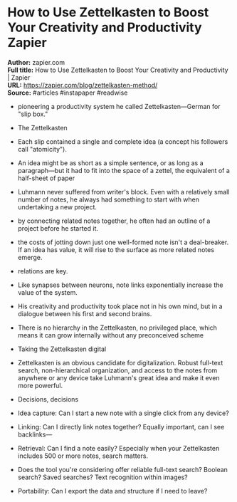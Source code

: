 # How to Use Zettelkasten to Boost Your Creativity and Productivity   Zapier

**Author:** zapier.com  
**Full title:** How to Use Zettelkasten to Boost Your Creativity and Productivity | Zapier  
**URL:** https://zapier.com/blog/zettelkasten-method/  
**Source:** #articles #instapaper #readwise

- pioneering a productivity system he called Zettelkasten—German for "slip box." 
   
- The Zettelkasten 
   
- Each slip contained a single and complete idea (a concept his followers call "atomicity"). 
   
- An idea might be as short as a simple sentence, or as long as a paragraph—but it had to fit into the space of a zettel, the equivalent of a half-sheet of paper 
   
- Luhmann never suffered from writer's block. Even with a relatively small number of notes, he always had something to start with when undertaking a new project. 
   
- by connecting related notes together, he often had an outline of a project before he started it. 
   
- the costs of jotting down just one well-formed note isn't a deal-breaker. If an idea has value, it will rise to the surface as more related notes emerge. 
   
- relations are key. 
   
- Like synapses between neurons, note links exponentially increase the value of the system. 
   
- His creativity and productivity took place not in his own mind, but in a dialogue between his first and second brains. 
   
- There is no hierarchy in the Zettelkasten, no privileged place, which means it can grow internally without any preconceived scheme 
   
- Taking the Zettelkasten digital 
   
- Zettelkasten is an obvious candidate for digitalization. Robust full-text search, non-hierarchical organization, and access to the notes from anywhere or any device take Luhmann's great idea and make it even more powerful. 
   
- Decisions, decisions 
   
- Idea capture: Can I start a new note with a single click from any device? 
   
- Linking: Can I directly link notes together? Equally important, can I see backlinks— 
   
- Retrieval: Can I find a note easily? Especially when your Zettelkasten includes 500 or more notes, search matters. 
   
- Does the tool you're considering offer reliable full-text search? Boolean search? Saved searches? Text recognition within images? 
   
- Portability: Can I export the data and structure if I need to leave? 
   
